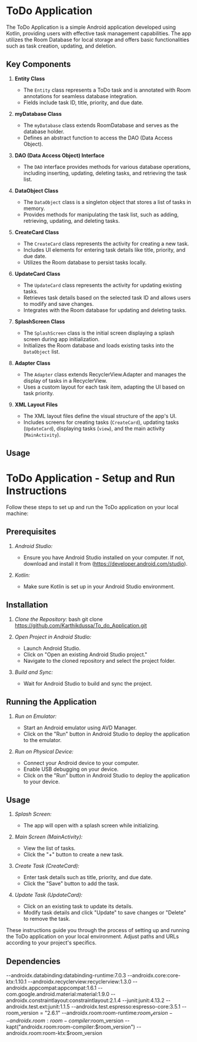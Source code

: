 # ToDo Application

The ToDo Application is a simple Android application developed using Kotlin, providing users with effective task management capabilities. The app utilizes the Room Database for local storage and offers basic functionalities such as task creation, updating, and deletion.

## Key Components

1. **Entity Class**
   - The `Entity` class represents a ToDo task and is annotated with Room annotations for seamless database integration.
   - Fields include task ID, title, priority, and due date.

2. **myDatabase Class**
   - The `myDatabase` class extends RoomDatabase and serves as the database holder.
   - Defines an abstract function to access the DAO (Data Access Object).

3. **DAO (Data Access Object) Interface**
   - The `DAO` interface provides methods for various database operations, including inserting, updating, deleting tasks, and retrieving the task list.

4. **DataObject Class**
   - The `DataObject` class is a singleton object that stores a list of tasks in memory.
   - Provides methods for manipulating the task list, such as adding, retrieving, updating, and deleting tasks.

5. **CreateCard Class**
   - The `CreateCard` class represents the activity for creating a new task.
   - Includes UI elements for entering task details like title, priority, and due date.
   - Utilizes the Room database to persist tasks locally.

6. **UpdateCard Class**
   - The `UpdateCard` class represents the activity for updating existing tasks.
   - Retrieves task details based on the selected task ID and allows users to modify and save changes.
   - Integrates with the Room database for updating and deleting tasks.

7. **SplashScreen Class**
   - The `SplashScreen` class is the initial screen displaying a splash screen during app initialization.
   - Initializes the Room database and loads existing tasks into the `DataObject` list.

8. **Adapter Class**
   - The `Adapter` class extends RecyclerView.Adapter and manages the display of tasks in a RecyclerView.
   - Uses a custom layout for each task item, adapting the UI based on task priority.

9. **XML Layout Files**
   - The XML layout files define the visual structure of the app's UI.
   - Includes screens for creating tasks (`CreateCard`), updating tasks (`UpdateCard`), displaying tasks (`view`), and the main activity (`MainActivity`).

## Usage
# ToDo Application - Setup and Run Instructions

Follow these steps to set up and run the ToDo application on your local machine:

## Prerequisites

1. *Android Studio:*
   - Ensure you have Android Studio installed on your computer. If not, download and install it from (https://developer.android.com/studio).

2. *Kotlin:*
   - Make sure Kotlin is set up in your Android Studio environment.

## Installation

1. *Clone the Repository:*
   bash
   git clone https://github.com/Karthikdussa/To_do_Application.git
   

2. *Open Project in Android Studio:*
   - Launch Android Studio.
   - Click on "Open an existing Android Studio project."
   - Navigate to the cloned repository and select the project folder.

3. *Build and Sync:*
   - Wait for Android Studio to build and sync the project.

## Running the Application

1. *Run on Emulator:*
   - Start an Android emulator using AVD Manager.
   - Click on the "Run" button in Android Studio to deploy the application to the emulator.

2. *Run on Physical Device:*
   - Connect your Android device to your computer.
   - Enable USB debugging on your device.
   - Click on the "Run" button in Android Studio to deploy the application to your device.

## Usage

1. *Splash Screen:*
   - The app will open with a splash screen while initializing.

2. *Main Screen (MainActivity):*
   - View the list of tasks.
   - Click the "+" button to create a new task.

3. *Create Task (CreateCard):*
   - Enter task details such as title, priority, and due date.
   - Click the "Save" button to add the task.

4. *Update Task (UpdateCard):*
   - Click on an existing task to update its details.
   - Modify task details and click "Update" to save changes or "Delete" to remove the task.


These instructions guide you through the process of setting up and running the ToDo application on your local environment. Adjust paths and URLs according to your project's specifics.

## Dependencies
--androidx.databinding:databinding-runtime:7.0.3
--androidx.core:core-ktx:1.10.1
--androidx.recyclerview:recyclerview:1.3.0
--androidx.appcompat:appcompat:1.6.1
--com.google.android.material:material:1.9.0
--androidx.constraintlayout:constraintlayout:2.1.4
--junit:junit:4.13.2
--androidx.test.ext:junit:1.1.5
--androidx.test.espresso:espresso-core:3.5.1
--room_version = "2.6.1"
--androidx.room:room-runtime:$room_version
--androidx.room:room-compiler:$room_version
--kapt("androidx.room:room-compiler:$room_version")
--androidx.room:room-ktx:$room_version
